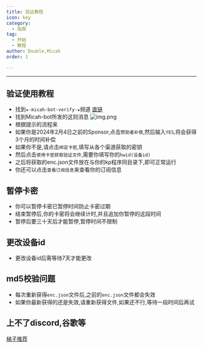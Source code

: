 ```yaml
---
title: 验证教程
icon: key
category:
  - 指南
tag:
  - 开始
  - 教程
author: Double,Micah
order: 1

---
```

---

## 验证使用教程
- 找到`★⋅micah-bot-verify⋅★`频道 [直链](https://discord.com/channels/1069057220802781265/1203687333107335198)
- 找到Micah-bot所发的这则消息
  ![img.png](/assets/images/docs/202402/verify-1.png)
- 根据提示的流程来
- 如果你是2024年2月4日之前的Sponsor,点击`赞助者补偿`,然后输入`YES`,将会获得3个月的时间补偿
- 如果你不是,请点击`绑定卡密`,填写从各个渠道获取的密钥
- 然后点击`使用卡密获取验证文件`,需要你填写你的`hwid(设备id)`
- 之后将获取的enc.json文件放在与你的kp程序同目录下,即可正常运行
- 你还可以点击`查看订阅信息`来查看你的订阅信息

## 暂停卡密
- 你可以暂停卡密已暂停时间防止卡密过期
- 结束暂停后,你的卡密将会继续计时,并且追加你暂停的这段时间
- 暂停后要三十天后才能暂停,暂停时间不限制

## 更改设备id
- 更改设备id后需等待7天才能更改

## md5校验问题
- 每次重新获得`enc.json`文件后,之前的`enc.json`文件都会失效
- 如果你最新获得的还是失效,请重新获得文件,如果还不行,等待一段时间后再试

## 上不了discord,谷歌等
[梯子推荐](../others/ap.md)




